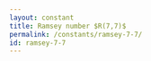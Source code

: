 ```yaml
---
layout: constant
title: Ramsey number $R(7,7)$
permalink: /constants/ramsey-7-7/
id: ramsey-7-7
---
```

